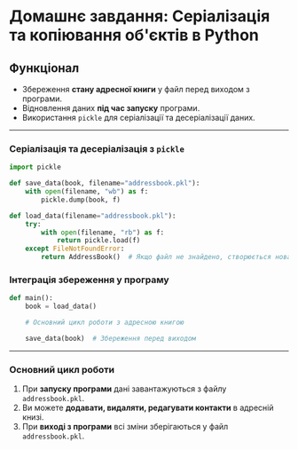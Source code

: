 # Домашнє завдання: Серіалізація та копіювання об'єктів в Python

## Функціонал

- Збереження **стану адресної книги** у файл перед виходом з програми.
- Відновлення даних **під час запуску** програми.
- Використання `pickle` для серіалізації та десеріалізації даних.

---

### Серіалізація та десеріалізація з `pickle`

```python
import pickle

def save_data(book, filename="addressbook.pkl"):
    with open(filename, "wb") as f:
        pickle.dump(book, f)

def load_data(filename="addressbook.pkl"):
    try:
        with open(filename, "rb") as f:
            return pickle.load(f)
    except FileNotFoundError:
        return AddressBook()  # Якщо файл не знайдено, створюється нова адресна книга
```

### Інтеграція збереження у програму

```python
def main():
    book = load_data()

    # Основний цикл роботи з адресною книгою

    save_data(book)  # Збереження перед виходом
```

---

### Основний цикл роботи

1. При **запуску програми** дані завантажуються з файлу `addressbook.pkl`.
2. Ви можете **додавати, видаляти, редагувати контакти** в адресній книзі.
3. При **виході з програми** всі зміни зберігаються у файл `addressbook.pkl`.
